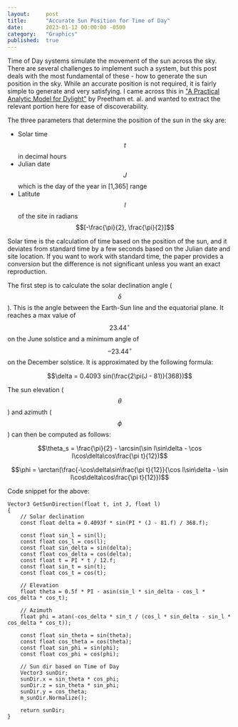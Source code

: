 ```yaml
---
layout: 	post
title:  	"Accurate Sun Position for Time of Day"
date:   	2023-01-12 00:00:00 -0500
category: 	"Graphics"
published:	true
---
```


Time of Day systems simulate the movement of the sun across the sky. There are several challenges to implement such a system, but this post deals with the most fundamental of these - how to generate the sun position in the sky. While an accurate position is not required, it is fairly simple to generate and very satisfying. I came across this in ["A Practical Analytic Model for Dylight"](https://courses.cs.duke.edu/cps124/fall02/resources/p91-preetham.pdf) by Preetham et. al. and wanted to extract the relevant portion here for ease of discoverability.

The three parameters that determine the position of the sun in the sky are:

* Solar time $$t$$ in decimal hours
* Julian date $$J$$ which is the day of the year in [1,365] range
* Latitute $$l$$ of the site in radians $$[-\frac{\pi}{2}, \frac{\pi}{2}]$$

Solar time is the calculation of time based on the position of the sun, and it deviates from standard time by a few seconds based on the Julian date and site location. If you want to work with standard time, the paper provides a conversion but the difference is not significant unless you want an exact reproduction.

The first step is to calculate the solar declination angle ($$\delta$$). This is the angle between the Earth-Sun line and the equatorial plane. It reaches a max value of $$23.44^\circ$$ on the June solstice and a minimum angle of $$-23.44^\circ$$ on the December solstice. It is approximated by the following formula:

$$\delta = 0.4093 sin(\frac{2\pi(J - 81)}{368})$$

The sun elevation ($$\theta$$) and azimuth ($$\phi$$) can then be computed as follows:

$$\theta_s = \frac{\pi}{2} - \arcsin(\sin l\sin\delta - \cos l\cos\delta\cos\frac{\pi t}{12})$$

$$\phi = \arctan(\frac{-\cos\delta\sin\frac{\pi t}{12}}{\cos l\sin\delta - \sin l\cos\delta\cos\frac{\pi t}{12}})$$

Code snippet for the above:

```
Vector3 GetSunDirection(float t, int J, float l)
{
	// Solar declination
	const float delta = 0.4093f * sin(PI * (J - 81.f) / 368.f);

	const float sin_l = sin(l);
	const float cos_l = cos(l);
	const float sin_delta = sin(delta);
	const float cos_delta = cos(delta);
	const float t = PI * t / 12.f;
	const float sin_t = sin(t);
	const float cos_t = cos(t);

	// Elevation
	float theta = 0.5f * PI - asin(sin_l * sin_delta - cos_l * cos_delta * cos_t);

	// Azimuth
	float phi = atan(-cos_delta * sin_t / (cos_l * sin_delta - sin_l * cos_delta * cos_t));

	const float sin_theta = sin(theta);
	const float cos_theta = cos(theta);
	const float sin_phi = sin(phi);
	const float cos_phi = cos(phi);

	// Sun dir based on Time of Day
	Vector3 sunDir;
	sunDir.x = sin_theta * cos_phi;
	sunDir.z = sin_theta * sin_phi;
	sunDir.y = cos_theta;
	m_sunDir.Normalize();

	return sunDir;
}
```